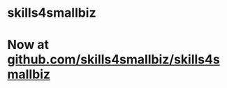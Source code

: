 # skills4smallbiz
# Now at [github.com/skills4smallbiz/skills4smallbiz](https://github.com/skills4smallbiz/skills4smallbiz)
